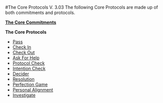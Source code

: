 #The Core Protocols V. 3.03
The following Core Protocols are made up of both commitments and protocols.

**[The Core Commitments](corecommitments.md)**

**The Core Protocols**
* [Pass](pass.md)
* [Check In](checkin.md)
* [Check Out](checkout.md)
* [Ask For Help](askforhelp.md)
* [Protocol Check](protocolcheck.md)
* [Intention Check](intentioncheck.md)
* [Decider](decider.md)
* [Resolution](resolution.md)
* [Perfection Game](perfectiongame.md)
* [Personal Alignment](personalalignment.md)
* [Investigate](investigate.md)

